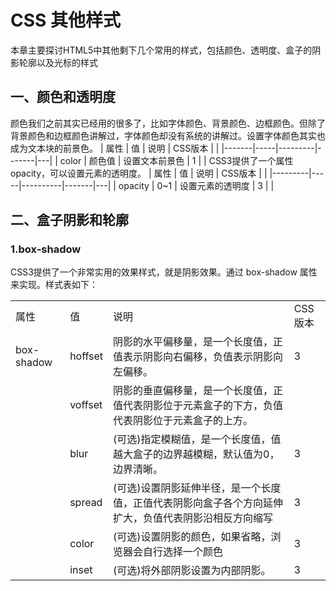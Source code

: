 # CSS 其他样式 #
本章主要探讨HTML5中其他剩下几个常用的样式，包括颜色、透明度、盒子的阴影轮廓以及光标的样式
## 一、颜色和透明度 ##
颜色我们之前其实已经用的很多了，比如字体颜色、背景颜色、边框颜色。但除了背景颜色和边框颜色讲解过，字体颜色却没有系统的讲解过。设置字体颜色其实也成为文本块的前景色。
| 属性    | 值   | 说明      | CSS版本 |   |
|-------|-----|---------|-------|---|
| color | 颜色值 | 设置文本前景色 | 1     |   |
CSS3提供了一个属性 opacity，可以设置元素的透明度。
| 属性      | 值   | 说明       | CSS版本 |   |
|---------|-----|----------|-------|---|
| opacity | 0~1 | 设置元素的透明度 | 3     |   |
## 二、盒子阴影和轮廓 ##
### 1.box-shadow ####
CSS3提供了一个非常实用的效果样式，就是阴影效果。通过 box-shadow 属性来实现。样式表如下：
<html>
<table>
<tr><td>属性</td><td>值</td><td>说明</td><td>CSS版本</td></tr>
<tr><td colsrow="6">box-shadow</td><td>hoffset</td><td>阴影的水平偏移量，是一个长度值，正值表示阴影向右偏移，负值表示阴影向左偏移。</td><td>3</td></tr>
<tr><td></td><td>voffset</td><td>阴影的垂直偏移量，是一个长度值，正值代表阴影位于元素盒子的下方，负值代表阴影位于元素盒子的上方。</td></tr>
<tr><td></td><td>blur</td><td>(可选)指定模糊值，是一个长度值，值越大盒子的边界越模糊，默认值为0，边界清晰。</td><td>3</td></tr>
<tr><td></td><td>spread</td><td>(可选)设置阴影延伸半径，是一个长度值，正值代表阴影向盒子各个方向延伸扩大，负值代表阴影沿相反方向缩写</td><td>3</td><tr>
<tr><td></td><td>color</td><td>(可选)设置阴影的颜色，如果省略，浏览器会自行选择一个颜色</td><td>3</td></tr>
<tr><td></td><td>inset</td><td>(可选)将外部阴影设置为内部阴影。</td><td>3</td><tr>
</table>
</html>